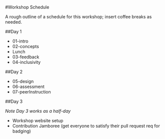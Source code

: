 #Workshop Schedule

A rough outline of a schedule for this workshop; insert coffee breaks as needed.

##Day 1

 - 01-intro
 - 02-concepts
 - Lunch
 - 03-feedback
 - 04-inclusivity

##Day 2

 - 05-design
 - 06-assessment
 - 07-peerInstruction

##Day 3

*Note Day 3 works as a half-day*

 - Workshop website setup
 - Contribution Jamboree (get everyone to satisfy their pull request req for badging)
